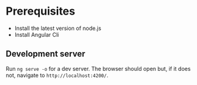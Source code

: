 # Prerequisites

- Install the latest version of node.js
- Install Angular Cli

## Development server

Run `ng serve -o` for a dev server. The browser should open but, if it does not, navigate to `http://localhost:4200/`.